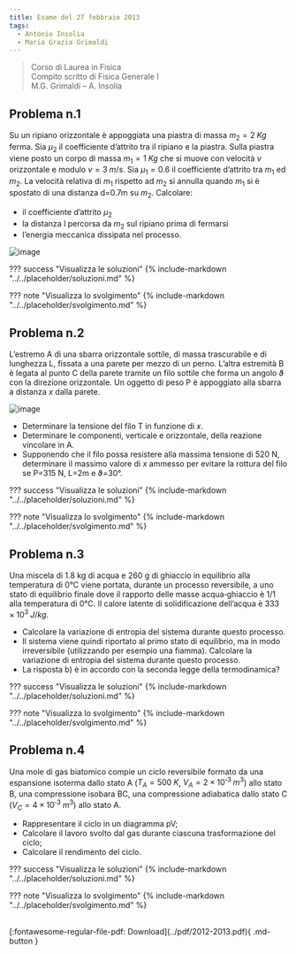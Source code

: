 ```yaml
---
title: Esame del 27 febbraio 2013
tags:
  - Antonio Insolia
  - Maria Grazia Grimaldi
---
```


>Corso di Laurea in Fisica<br>
Compito scritto di Fisica Generale I<br>
M.G. Grimaldi – A. Insolia

## Problema n.1
Su un ripiano orizzontale è appoggiata una piastra di massa $m_2=2 \; Kg$ ferma. Sia $µ_2$ il coefficiente d’attrito tra il ripiano e la piastra. Sulla piastra viene posto un corpo di massa $m_1=1 \; Kg$ che si muove con velocità $v$ orizzontale e modulo $v=3 \; m/s$. Sia $µ_1=0.6$ il coefficiente d’attrito tra $m_1$ ed $m_2$. La velocità relativa di $m_1$ rispetto ad $m_2$ si annulla quando $m_1$ si è spostato di una distanza d=0.7m su $m_2$. Calcolare:

- il coefficiente d’attrito $µ_2$
- la distanza l percorsa da $m_2$ sul ripiano prima di fermarsi
- l’energia meccanica dissipata nel processo.

![image](https://user-images.githubusercontent.com/77018886/153292819-463acb2f-4b8e-4eb5-9dad-39fdcf598023.png)

??? success "Visualizza le soluzioni"
    {% include-markdown "../../placeholder/soluzioni.md" %}

??? note "Visualizza lo svolgimento"
    {% include-markdown "../../placeholder/svolgimento.md" %}

## Problema n.2
L’estremo A di una sbarra orizzontale sottile, di massa trascurabile e di lunghezza L, fissata a una parete per mezzo di un perno. L’altra estremità B è legata al punto C della parete tramite un filo sottile che forma un angolo ϑ con la direzione orizzontale. Un oggetto di peso P è appoggiato alla sbarra a distanza $x$ dalla parete.

![image](https://user-images.githubusercontent.com/77018886/153292859-ee676505-ad5a-4f15-9ea6-c4311e3abfec.png)

- Determinare la tensione del filo T in funzione di $x$.
- Determinare le componenti, verticale e orizzontale, della reazione vincolare in A.
- Supponendo che il filo possa resistere alla massima tensione di 520 N, determinare il massimo valore di $x$ ammesso per evitare la rottura del filo se P=315 N, L=2m e ϑ=30°.

??? success "Visualizza le soluzioni"
    {% include-markdown "../../placeholder/soluzioni.md" %}

??? note "Visualizza lo svolgimento"
    {% include-markdown "../../placeholder/svolgimento.md" %}

## Problema n.3
Una miscela di 1.8 kg di acqua e 260 g di ghiaccio in equilibrio alla temperatura di 0°C viene portata, durante un processo reversibile, a uno stato di equilibrio finale dove il rapporto delle masse acqua‐ghiaccio è 1/1 alla temperatura di 0°C. Il calore latente di solidificazione dell’acqua è $333 × 10^3 \; J/kg$.

- Calcolare la variazione di entropia del sistema durante questo processo.
- Il sistema viene quindi riportato al primo stato di equilibrio, ma in modo irreversibile (utilizzando per esempio una fiamma). Calcolare la variazione di entropia del sistema durante questo processo.
- La risposta b) è in accordo con la seconda legge della termodinamica?

??? success "Visualizza le soluzioni"
    {% include-markdown "../../placeholder/soluzioni.md" %}

??? note "Visualizza lo svolgimento"
    {% include-markdown "../../placeholder/svolgimento.md" %}

## Problema n.4
Una mole di gas biatomico compie un ciclo reversibile formato da una espansione isoterma dallo stato A ($T_A=500 \; K$, $V_A= 2 × 10^{‐3} \; m^3$) allo stato B, una compressione isobara BC, una compressione adiabatica dallo stato C ($V_C = 4 × 10^{‐3} \; m^3$) allo stato A.

- Rappresentare il ciclo in un diagramma pV;
- Calcolare il lavoro svolto dal gas durante ciascuna trasformazione del ciclo;
- Calcolare il rendimento del ciclo.

??? success "Visualizza le soluzioni"
    {% include-markdown "../../placeholder/soluzioni.md" %}

??? note "Visualizza lo svolgimento"
    {% include-markdown "../../placeholder/svolgimento.md" %}

<br>
[:fontawesome-regular-file-pdf: Download](../pdf/2012-2013.pdf){ .md-button }